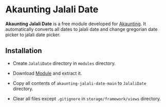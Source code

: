 # Akaunting Jalali Date
**Akaunting Jalali Date** is a free module developed for [Akaunting](https://github.com/akaunting/akaunting). 
It automatically converts all dates to jalali date and change gregorian date picker to jalali date picker.

## Installation
* Create `JalaliDate` directory in `modules` directory.

* Download [Module](https://github.com/ali00h/akaunting-jalali-date/archive/refs/heads/main.zip) and extract it.

* Copy all contents of `akaunting-jalali-date-main` to `JalaliDate` directory.

* Clear all files except `.gitignore` in `storage/framework/views` directory.


